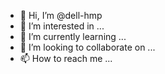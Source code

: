 - 👋 Hi, I’m @dell-hmp
- 👀 I’m interested in ...
- 🌱 I’m currently learning ...
- 💞️ I’m looking to collaborate on ...
- 📫 How to reach me ...

<!---
dell-hmp/dell-hmp is a ✨ special ✨ repository because its `README.md` (this file) appears on your GitHub profile.
You can click the Preview link to take a look at your changes.
--->

